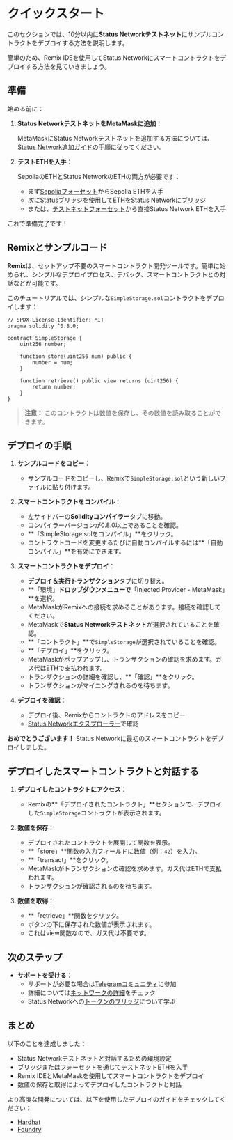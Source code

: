 # クイックスタート

このセクションでは、10分以内に**Status Networkテストネット**にサンプルコントラクトをデプロイする方法を説明します。

簡単のため、Remix IDEを使用してStatus Networkにスマートコントラクトをデプロイする方法を見ていきましょう。

## 準備

始める前に：

1. **Status NetworkテストネットをMetaMaskに追加**：

   MetaMaskにStatus Networkテストネットを追加する方法については、[Status Network追加ガイド](/general-info/add-status-network)の手順に従ってください。

2. **テストETHを入手**：

   SepoliaのETHとStatus NetworkのETHの両方が必要です：
   - まず[Sepoliaフォーセット](https://faucet.status.network)からSepolia ETHを入手
   - 次に[Statusブリッジ](https://bridge.status.network)を使用してETHをStatus Networkにブリッジ
   - または、[テストネットフォーセット](https://sepoliascan.status.network/address/0x06338B70F1eAbc60d7A82C083e605C07F78bb878)から直接Status Network ETHを入手

これで準備完了です！

## Remixとサンプルコード

**Remix**は、セットアップ不要のスマートコントラクト開発ツールです。簡単に始められ、シンプルなデプロイプロセス、デバッグ、スマートコントラクトとの対話などが可能です。

このチュートリアルでは、シンプルな`SimpleStorage.sol`コントラクトをデプロイします：

```solidity
// SPDX-License-Identifier: MIT
pragma solidity ^0.8.0;

contract SimpleStorage {
    uint256 number;
    
    function store(uint256 num) public {
        number = num;
    }

    function retrieve() public view returns (uint256) {
        return number;
    }
}
```

> **注意：** このコントラクトは数値を保存し、その数値を読み取ることができます。

## デプロイの手順

1. **サンプルコードをコピー**：

   - サンプルコードをコピーし、Remixで`SimpleStorage.sol`という新しいファイルに貼り付けます。

2. **スマートコントラクトをコンパイル**：

   - 左サイドバーの**Solidityコンパイラー**タブに移動。
   - コンパイラーバージョンが0.8.0以上であることを確認。
   - **「SimpleStorage.solをコンパイル」**をクリック。
   - コントラクトコードを変更するたびに自動コンパイルするには**「自動コンパイル」**を有効にできます。

3. **スマートコントラクトをデプロイ**：

   - **デプロイ＆実行トランザクション**タブに切り替え。
   - **「環境」**ドロップダウンメニューで**「Injected Provider - MetaMask」**を選択。
   - MetaMaskがRemixへの接続を求めることがあります。接続を確認してください。
   - MetaMaskで**Status Networkテストネット**が選択されていることを確認。
   - **「コントラクト」**で`SimpleStorage`が選択されていることを確認。
   - **「デプロイ」**をクリック。
   - MetaMaskがポップアップし、トランザクションの確認を求めます。ガス代はETHで支払われます。
   - トランザクションの詳細を確認し、**「確認」**をクリック。
   - トランザクションがマイニングされるのを待ちます。

4. **デプロイを確認**：
   
   - デプロイ後、Remixからコントラクトのアドレスをコピー
   - [Status Networkエクスプローラー](https://sepoliascan.status.network)で確認

**おめでとうございます！** Status Networkに最初のスマートコントラクトをデプロイしました。

## デプロイしたスマートコントラクトと対話する

1. **デプロイしたコントラクトにアクセス**：

   - Remixの**「デプロイされたコントラクト」**セクションで、デプロイした`SimpleStorage`コントラクトが表示されます。

2. **数値を保存**：

   - デプロイされたコントラクトを展開して関数を表示。
   - **「store」**関数の入力フィールドに数値（例：`42`）を入力。
   - **「transact」**をクリック。
   - MetaMaskがトランザクションの確認を求めます。ガス代はETHで支払われます。
   - トランザクションが確認されるのを待ちます。

3. **数値を取得**：

   - **「retrieve」**関数をクリック。
   - ボタンの下に保存された数値が表示されます。
   - これはview関数なので、ガス代は不要です。

## 次のステップ

- **サポートを受ける**：
  - サポートが必要な場合は[Telegramコミュニティ](https://t.me/statusl2)に参加
  - 詳細については[ネットワークの詳細](/general-info/network-details)をチェック
  - Status Networkへの[トークンのブリッジ](/general-info/bridge/bridging-testnet)について学ぶ

## まとめ

以下のことを達成しました：
- Status Networkテストネットと対話するための環境設定
- ブリッジまたはフォーセットを通じてテストネットETHを入手
- Remix IDEとMetaMaskを使用してスマートコントラクトをデプロイ
- 数値の保存と取得によってデプロイしたコントラクトと対話

より高度な開発については、以下を使用したデプロイのガイドをチェックしてください：
- [Hardhat](/tutorials/deploying-contracts/using-hardhat)
- [Foundry](/tutorials/deploying-contracts/using-foundry)
